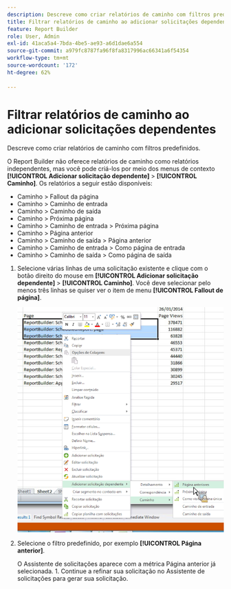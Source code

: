 ```yaml
---
description: Descreve como criar relatórios de caminho com filtros predefinidos.
title: Filtrar relatórios de caminho ao adicionar solicitações dependentes
feature: Report Builder
role: User, Admin
exl-id: 41aca5a4-7bda-4be5-ae93-a6d1dae6a554
source-git-commit: a979fc8787fa96f8fa8317996ac66341a6f54354
workflow-type: tm+mt
source-wordcount: '172'
ht-degree: 62%

---
```


# Filtrar relatórios de caminho ao adicionar solicitações dependentes

Descreve como criar relatórios de caminho com filtros predefinidos.

O Report Builder não oferece relatórios de caminho como relatórios independentes, mas você pode criá-los por meio dos menus de contexto **[!UICONTROL Adicionar solicitação dependente]** > **[!UICONTROL Caminho]**. Os relatórios a seguir estão disponíveis:

* Caminho > Fallout da página
* Caminho > Caminho de entrada
* Caminho > Caminho de saída
* Caminho > Próxima página
* Caminho > Caminho de entrada > Próxima página
* Caminho > Página anterior
* Caminho > Caminho de saída > Página anterior
* Caminho > Caminho de entrada > Como página de entrada
* Caminho > Caminho de saída > Como página de saída

1. Selecione várias linhas de uma solicitação existente e clique com o botão direito do mouse em **[!UICONTROL Adicionar solicitação dependente]** > **[!UICONTROL Caminho]**. Você deve selecionar pelo menos três linhas se quiser ver o item de menu **[!UICONTROL Fallout de página]**.

   ![Captura de tela mostrando três linhas selecionadas com a opção Adicionar Solicitação Dependente selecionada.](assets/dependen_request.png)

2. Selecione o filtro predefinido, por exemplo **[!UICONTROL Página anterior]**.

   O Assistente de solicitações aparece com a métrica Página anterior já selecionada. 1. Continue a refinar sua solicitação no Assistente de solicitações para gerar sua solicitação.
